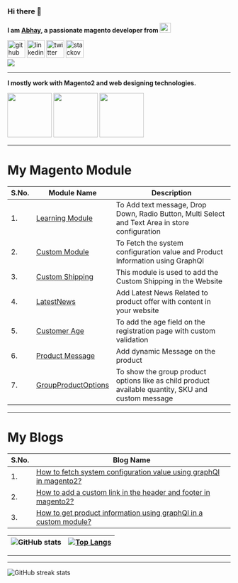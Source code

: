 ### Hi there 👋


**I am [Abhay](https://www.linkedin.com/in/abhay-kumar-agrawal-9385a315a/), a passionate magento developer from <a href="https://en.wikipedia.org/wiki/India"><img src="https://user-images.githubusercontent.com/55655451/90338483-a2dce580-e007-11ea-8341-9d471535719f.png" width="25" height="22"></a>**

[<img src='https://cdn.jsdelivr.net/npm/simple-icons@3.0.1/icons/github.svg' alt='github' height='40'>](https://github.com/Abhay-Agrawal)
[<img src='https://cdn.jsdelivr.net/npm/simple-icons@3.0.1/icons/linkedin.svg' alt='linkedin' height='40'>](https://www.linkedin.com/in/abhay-kumar-agrawal-9385a315a//)
[<img src='https://cdn.jsdelivr.net/npm/simple-icons@3.0.1/icons/twitter.svg' alt='twitter' height='40'>](https://twitter.com/AbhayAg34169182) 
[<img src='https://cdn.jsdelivr.net/npm/simple-icons@3.0.1/icons/stackoverflow.svg' alt='stackoverflow' height='40'>](https://stackoverflow.com/users/12543889/abhay-agrawal)  
![](https://komarev.com/ghpvc/?username=Abhay-Agrawal&color=green)
___
**I mostly work with Magento2 and web designing technologies.**

<a href="https://www.w3.org/wiki/The_web_standards_model_-_HTML_CSS_and_JavaScript"><img src="https://user-images.githubusercontent.com/55655451/90337478-5cd05380-e000-11ea-95ef-fd5b7b7cc2b8.png" width="100" height="100"></a>
<a href="https://devdocs.magento.com/"><img src="https://user-images.githubusercontent.com/55655451/90338141-06b1df00-e005-11ea-992b-451778cb304d.png" width="100" height="100"></a>
<a href="https://www.php.net/"><img src="https://user-images.githubusercontent.com/55655451/90338219-a3747c80-e005-11ea-901d-90b4709e14fe.png" height="100"></a>



___

# My Magento Module

| S.No.| Module Name | Description |
| --- | --- | --- |
| 1.| [Learning Module](https://github.com/Abhay-Agrawal/Abhay_Learning-1.0.0) | To Add text message, Drop Down, Radio Button, Multi Select and Text Area in store configuration |
| 2.| [Custom Module](https://github.com/Abhay-Agrawal/CustomModule)| To Fetch the system configuration value and Product Information using GraphQl |
| 3.| [Custom Shipping](https://github.com/Abhay-Agrawal/Abhay_CustomShipping-1.0.0) | This module is used to add the Custom Shipping in the Website|
| 4.| [LatestNews](https://github.com/Abhay-Agrawal/Abhay_LatestNews-1.0.0) | Add Latest News Related to product offer with content in your website |
| 5.| [Customer Age](https://github.com/Abhay-Agrawal/Abhay_CustomerAge) |To add the age field on the registration page with custom validation |
| 6.| [Product Message](https://github.com/Abhay-Agrawal/ProductMessage) | Add dynamic Message on the product|
| 7.| [GroupProductOptions](https://github.com/Abhay-Agrawal/Abhay_GroupProductOptions-1.0.0) | To show the group product options like as child product available quantity, SKU and custom message |

___

# My Blogs

| S.No.| Blog Name |
| --- | --- |
| 1. | [How to fetch system configuration value using graphQl in magento2?](https://www.linkedin.com/pulse/how-fetch-system-configuration-value-using-graphql-magento2-agrawal-1c/?trackingId=EjM4fCsCTGatlblb0RnwdA%3D%3D) |
| 2. | [How to add a custom link in the header and footer in magento2?](https://www.linkedin.com/pulse/how-add-custom-link-header-footer-magento2-abhay-kumar-agrawal/) |
| 3. | [How to get product information using graphQl in a custom module?](https://www.linkedin.com/pulse/how-get-product-information-using-graphql-custom-module-agrawal/?published=t)|


| ![GitHub stats](https://github-readme-stats.vercel.app/api?username=Abhay-Agrawal&show_icons=true)| [![Top Langs](https://github-readme-stats.vercel.app/api/top-langs/?username=Abhay-Agrawal)](https://github.com/anuraghazra/github-readme-stats) |
| --- | --- |


___



___
![GitHub streak stats](https://github-readme-streak-stats.herokuapp.com/?user=Abhay-Agrawal)  










<!--
**Abhay-Agrawal/Abhay-Agrawal** is a ✨ _special_ ✨ repository because its `README.md` (this file) appears on your GitHub profile.

Here are some ideas to get you started:

- 🔭 I’m currently working on ...
- 🌱 I’m currently learning ...
- 👯 I’m looking to collaborate on ...
- 🤔 I’m looking for help with ...
- 💬 Ask me about ...
- 📫 How to reach me: ...
- 😄 Pronouns: ...
- ⚡ Fun fact: ...
-->
